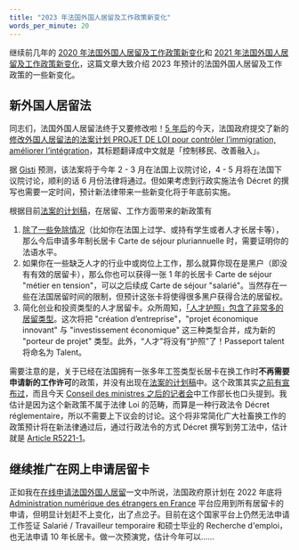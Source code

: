 ```yaml
---
title: "2023 年法国外国人居留及工作政策新变化"
words_per_minute: 20
---
```


继续前几年的 [2020 年法国外国人居留及工作政策新变化](/tds/changements-2020)和 [2021 年法国外国人居留及工作政策新变化](/tds/changements-2021)，这篇文章大致介绍 2023 年预计的法国外国人居留及工作政策的一些新变化。

## 新外国人居留法

同志们，法国外国人居留法终于又要修改啦！[5 年后](https://www.legifrance.gouv.fr/jorf/id/JORFTEXT000037381808)的今天，法国政府提交了新的[修改外国人居留法的法案计划 PROJET DE LOI pour contrôler l’immigration, améliorer l’intégration](https://www.senat.fr/leg/pjl22-304.html)，其标题翻译成中文就是「控制移民、改善融入」。

据 [Gisti](https://www.gisti.org/spip.php?article6862) 预测，该法案将于今年 2 - 3 月在法国上议院讨论，4 - 5 月将在法国下议院讨论，顺利的话 6 月份法律将通过。但如果考虑到行政实施法令 Décret 的撰写也需要一定时间，预计新法律带来一些新变化将于年底前实施。

根据目前[法案的计划稿](https://www.senat.fr/leg/pjl22-304.html)，在居留、工作方面带来的新政策有

1. [除了一些免除情况](https://www.legifrance.gouv.fr/codes/article_lc/LEGIARTI000042776855)（比如你在法国上过学、或持有学生或者人才长居卡等），那么今后申请多年制长居卡 Carte de séjour pluriannuelle 时，需要证明你的法语水平。
2. 如果你在一些缺乏人才的行业中或岗位上工作，那么就算你现在是黑户（即没有有效的居留卡），那么你也可以获得一张 1 年的长居卡 Carte de séjour "métier en tension"，可以之后续成 Carte de séjour "salarié"。当然存在一些在法国居留时间的限制，但预计这张卡将使得很多黑户获得合法的居留权。
3. 简化创业和投资类型的人才居留卡。众所周知，[「人才护照」包含了非常多的居留类型](https://www.service-public.fr/particuliers/vosdroits/F16922)。这次将把 "création d’entreprise"，"projet économique innovant" 与 "investissement économique" 这三种类型合并，成为新的 "porteur de projet" 类型。此外，“人才”将没有“护照”了！Passeport talent 将命名为 Talent。

需要注意的是，关于已经在法国拥有一张多年工签类型长居卡在换工作时**不再需要申请新的工作许可**的政策，并没有出现在[法案的计划稿](https://www.senat.fr/leg/pjl22-304.html)中。这个政策其实[之前有宣布过](https://www.gisti.org/IMG/pdf/pjl2023_2022-11_resume-mi-mt-pour-consultation.pdf)，而且今天 [Conseil des ministres 之后的记者会](https://twitter.com/i/broadcasts/1nAJErkMPbXxL)中工作部长也口头提到。我估计是因为这个新政策不属于法律 Loi 的范畴，而算是一种行政法令 Décret réglementaire，所以不需要上下议会的讨论。这个将非常简化广大社畜换工作的政策预计将在新法律通过后，通过行政法令的方式 Décret 撰写到劳工法中，估计就是 [Article R5221-1](https://www.legifrance.gouv.fr/codes/article_lc/LEGIARTI000043325323)。

## 继续推广在网上申请居留卡

正如我在[在线申请法国外国人居留](/tds/demande-tds-en-ligne)一文中所说，法国政府原计划在 2022 年底将 [Administration numérique des étrangers en France](https://administration-etrangers-en-france.interieur.gouv.fr) 平台应用到所有居留卡的申请，但明显计划赶不上变化，出了点岔子。目前在这个国家平台上仍然无法申请工作签证 Salarié / Travailleur temporaire 和硕士毕业的 Recherche d'emploi，也无法申请 10 年长居卡。做一次预演党，估计今年可以……
